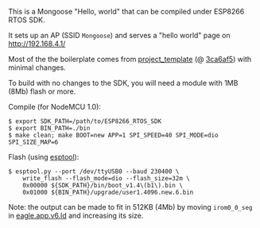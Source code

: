 This is a Mongoose "Hello, world" that can be compiled under ESP8266 RTOS SDK.

It sets up an AP (SSID `Mongoose`) and serves a "hello world" page on http://192.168.4.1/

Most of the the boilerplate comes from [project_template](https://github.com/espressif/ESP8266_RTOS_SDK/tree/master/examples/project_template) (@ [3ca6af5](https://github.com/espressif/ESP8266_RTOS_SDK/tree/3ca6af5da68678d809b34c7cd98bee71e0235039/examples/project_template)) with minimal changes.

To build with no changes to the SDK, you will need a module with 1MB (8Mb) flash or more.

Compile (for NodeMCU 1.0):

```
$ export SDK_PATH=/path/to/ESP8266_RTOS_SDK
$ export BIN_PATH=./bin
$ make clean; make BOOT=new APP=1 SPI_SPEED=40 SPI_MODE=dio SPI_SIZE_MAP=6
```

Flash (using [esptool](https://github.com/themadinventor/esptool)):

```
$ esptool.py --port /dev/ttyUSB0 --baud 230400 \
    write_flash --flash_mode=dio --flash_size=32m \
    0x00000 ${SDK_PATH}/bin/boot_v1.4\(b1\).bin \
    0x01000 ${BIN_PATH}/upgrade/user1.4096.new.6.bin
```

Note: the output can be made to fit in 512KB (4Mb) by moving `irom0_0_seg` in [eagle.app.v6.ld](https://github.com/espressif/ESP8266_RTOS_SDK/blob/master/ld/eagle.app.v6.ld) and increasing its size.
